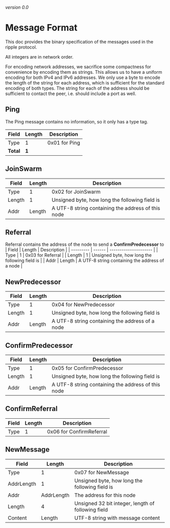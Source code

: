 *version 0.0*
# Message Format
This doc provides the binary specification of the messages used in the ripple protocol.

All integers are in network order.

For encoding network addresses, we sacrifice some compactness for convenience
by encoding them as strings. This allows us to have a uniform encoding
for both IPv4 and IPv6 addresses. We only use a byte to encode the length
of the string for each address, which is sufficient for the standard encoding
of both types. The string for each of the address should be sufficient to 
contact the peer, i.e. should include a port as well.

## Ping
The Ping message contains no information, so it only has a type tag.

| Field | Length | Description   |
| ----- | ------ | ------------- |
| Type  | 1      | 0x01 for Ping |
| **Total** | **1** ||

## JoinSwarm
| Field | Length | Description          |
| ----- | ------ | -------------------- |
| Type  | 1      | 0x02 for JoinSwarm |
| Length    | 1      | Unsigned byte, how long the following field is  |
| Addr      | Length | A UTF-8 string containing the address of this node |

## Referral
Referral contains the address of the node to send a **ConfirmPredecessor** to
| Field     | Length | Description           |
| --------- | ------ | --------------------- |
| Type      | 1      | 0x03 for Referral     |
| Length    | 1      | Unsigned byte, how long the following field is  |
| Addr      | Length | A UTF-8 string containing the address of a node |

## NewPredecessor
| Field     | Length | Description             |
| --------- | ------ | ----------------------- |
| Type      | 1      | 0x04 for NewPredecessor |
| Length    | 1      | Unsigned byte, how long the following field is  |
| Addr      | Length | A UTF-8 string containing the address of a node |

## ConfirmPredecessor
| Field     | Length | Description             |
| --------- | ------ | ----------------------- |
| Type      | 1      | 0x05 for ConfirmPredecessor |
| Length    | 1      | Unsigned byte, how long the following field is  |
| Addr      | Length | A UTF-8 string containing the address of this node |

## ConfirmReferral
| Field     | Length | Description             |
| --------- | ------ | ----------------------- |
| Type      | 1      | 0x06 for ConfirmReferral |

## NewMessage
| Field      | Length | Description           |
| ---------- | ------ | --------------------- |
| Type       | 1      | 0x07 for NewMessage   |
| AddrLength | 1      | Unsigned byte, how long the following field is |
| Addr       | AddrLength | The address for this node |
| Length     | 4      | Unsigned 32 bit integer, length of following field |
| Content    | Length | UTF-8 string with message content |
